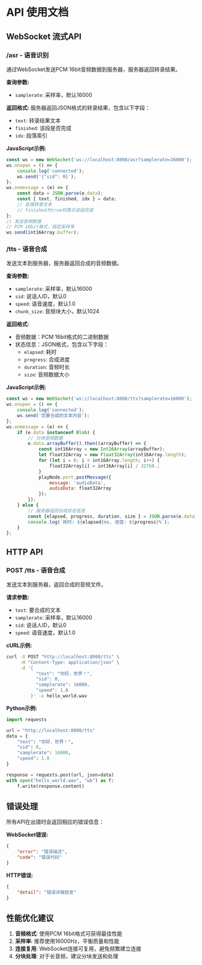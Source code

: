 # API 使用文档

## WebSocket 流式API

### /asr - 语音识别
通过WebSocket发送PCM 16bit音频数据到服务器，服务器返回转录结果。

**查询参数:**
- `samplerate`: 采样率，默认16000

**返回格式:**
服务器返回JSON格式的转录结果，包含以下字段：
- `text`: 转录结果文本
- `finished`: 该段是否完成
- `idx`: 段落索引

**JavaScript示例:**
```javascript
const ws = new WebSocket('ws://localhost:8000/asr?samplerate=16000');
ws.onopen = () => {
    console.log('connected');
    ws.send('{"sid": 0}');
};
ws.onmessage = (e) => {
    const data = JSON.parse(e.data);
    const { text, finished, idx } = data;
    // 处理转录文本
    // finished为true时表示该段完成
};
// 发送音频数据
// PCM 16bit格式，指定采样率
ws.send(int16Array.buffer);
```

### /tts - 语音合成
发送文本到服务器，服务器返回合成的音频数据。

**查询参数:**
- `samplerate`: 采样率，默认16000
- `sid`: 说话人ID，默认0
- `speed`: 语音速度，默认1.0
- `chunk_size`: 音频块大小，默认1024

**返回格式:**
- 音频数据：PCM 16bit格式的二进制数据
- 状态信息：JSON格式，包含以下字段：
  - `elapsed`: 耗时
  - `progress`: 合成进度
  - `duration`: 音频时长
  - `size`: 音频数据大小

**JavaScript示例:**
```javascript
const ws = new WebSocket('ws://localhost:8000/tts?samplerate=16000');
ws.onopen = () => {
    console.log('connected');
    ws.send('您要合成的文本内容');
};
ws.onmessage = (e) => {
    if (e.data instanceof Blob) {
        // 分块音频数据
        e.data.arrayBuffer().then((arrayBuffer) => {
            const int16Array = new Int16Array(arrayBuffer);
            let float32Array = new Float32Array(int16Array.length);
            for (let i = 0; i < int16Array.length; i++) {
                float32Array[i] = int16Array[i] / 32768.;
            }
            playNode.port.postMessage({ 
                message: 'audioData', 
                audioData: float32Array 
            });
        });
    } else {
        // 服务器返回合成状态信息
        const {elapsed, progress, duration, size } = JSON.parse(e.data);
        console.log(`耗时: ${elapsed}ms, 进度: ${progress}%`);
    }
};
```

## HTTP API

### POST /tts - 语音合成
发送文本到服务器，返回合成的音频文件。

**请求参数:**
- `text`: 要合成的文本
- `samplerate`: 采样率，默认16000
- `sid`: 说话人ID，默认0
- `speed`: 语音速度，默认1.0

**cURL示例:**
```bash
curl -X POST "http://localhost:8000/tts" \
     -H "Content-Type: application/json" \
     -d '{
           "text": "你好，世界！",
           "sid": 0,
           "samplerate": 16000,
           "speed": 1.0
         }' -o hello_world.wav
```

**Python示例:**
```python
import requests

url = "http://localhost:8000/tts"
data = {
    "text": "你好，世界！",
    "sid": 0,
    "samplerate": 16000,
    "speed": 1.0
}

response = requests.post(url, json=data)
with open("hello_world.wav", "wb") as f:
    f.write(response.content)
```

## 错误处理

所有API在出错时会返回相应的错误信息：

**WebSocket错误:**
```json
{
    "error": "错误描述",
    "code": "错误代码"
}
```

**HTTP错误:**
```json
{
    "detail": "错误详细信息"
}
```

## 性能优化建议

1. **音频格式**: 使用PCM 16bit格式可获得最佳性能
2. **采样率**: 推荐使用16000Hz，平衡质量和性能
3. **连接复用**: WebSocket连接可复用，避免频繁建立连接
4. **分块处理**: 对于长音频，建议分块发送和处理
